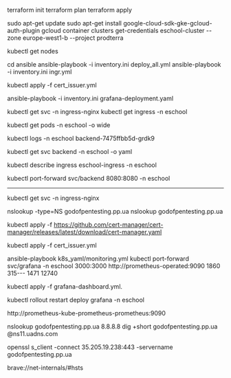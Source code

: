 terraform init
terraform plan
terraform apply


sudo apt-get update
sudo apt-get install google-cloud-sdk-gke-gcloud-auth-plugin
gcloud container clusters get-credentials eschool-cluster --zone europe-west1-b --project prodterra

kubectl get nodes

cd ansible
ansible-playbook -i inventory.ini deploy_all.yml
ansible-playbook -i inventory.ini ingr.yml

kubectl apply -f cert_issuer.yml


ansible-playbook -i inventory.ini grafana-deployment.yaml

kubectl get svc -n ingress-nginx
kubectl get ingress -n eschool

kubectl get pods -n eschool -o wide

kubectl logs -n eschool backend-7475ffbb5d-grdk9 

kubectl get svc backend -n eschool -o yaml

kubectl describe ingress eschool-ingress -n eschool

kubectl port-forward svc/backend 8080:8080 -n eschool
_____________________________________________________________________________

kubectl get svc -n ingress-nginx

nslookup -type=NS godofpentesting.pp.ua
nslookup godofpentesting.pp.ua

kubectl apply -f https://github.com/cert-manager/cert-manager/releases/latest/download/cert-manager.yaml



kubectl apply -f cert_issuer.yml

ansible-playbook k8s_yaml/monitoring.yml
kubectl port-forward svc/grafana -n eschool 3000:3000
http://prometheus-operated:9090
1860
315---
1471
12740

kubectl apply -f grafana-dashboard.yml.

kubectl rollout restart deploy grafana -n eschool

http://prometheus-kube-prometheus-prometheus:9090

nslookup godofpentesting.pp.ua 8.8.8.8
dig +short godofpentesting.pp.ua @ns11.uadns.com

openssl s_client -connect 35.205.19.238:443 -servername godofpentesting.pp.ua

brave://net-internals/#hsts
